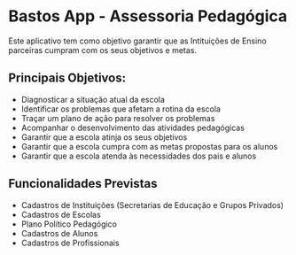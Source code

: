 # Bastos App - Assessoria Pedagógica

Este aplicativo tem como objetivo garantir que as Intituições de Ensino parceiras cumpram com os seus objetivos e metas.

## Principais Objetivos:
- Diagnosticar a situação atual da escola
- Identificar os problemas que afetam a rotina da escola
- Traçar um plano de ação para resolver os problemas
- Acompanhar o desenvolvimento das atividades pedagógicas
- Garantir que a escola atinja os seus objetivos
- Garantir que a escola cumpra com as metas propostas para os alunos
- Garantir que a escola atenda às necessidades dos pais e alunos

## Funcionalidades Previstas
- Cadastros de Instituições (Secretarias de Educação e Grupos Privados)
- Cadastros de Escolas
- Plano Político Pedagógico
- Cadastros de Alunos
- Cadastros de Profissionais
